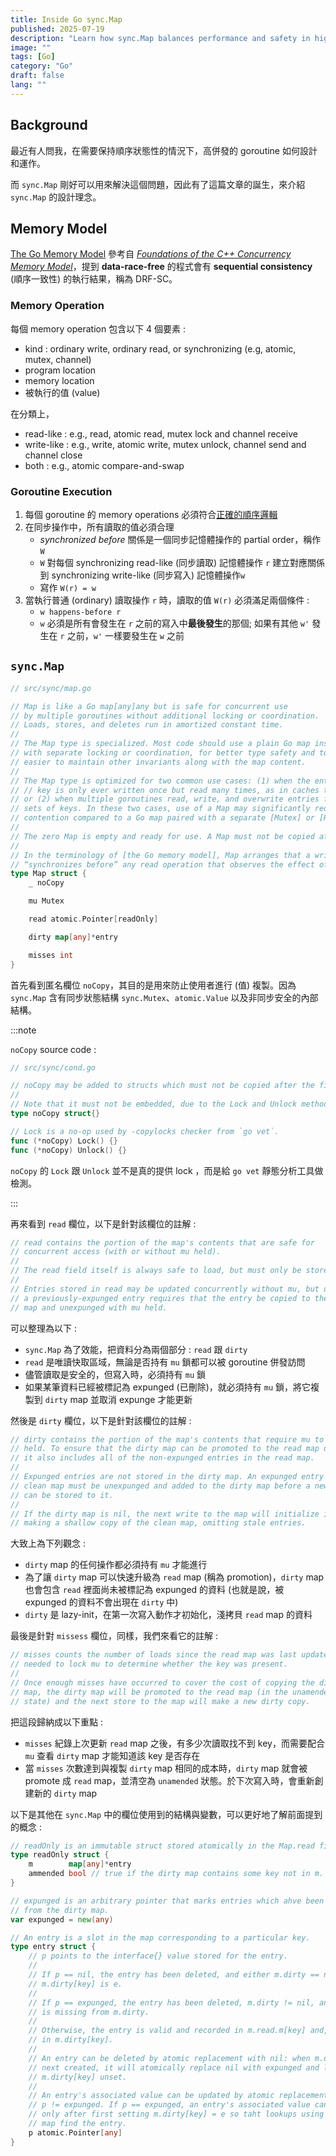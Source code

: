 ```yaml
---
title: Inside Go sync.Map
published: 2025-07-19
description: "Learn how sync.Map balances performance and safety in high-concurrency scenarios."
image: ""
tags: [Go]
category: "Go"
draft: false
lang: ""
---
```


## Background

最近有人問我，在需要保持順序狀態性的情況下，高併發的 goroutine 如何設計和運作。

而 `sync.Map` 剛好可以用來解決這個問題，因此有了這篇文章的誕生，來介紹 `sync.Map` 的設計理念。

## Memory Model

[The Go Memory Model](https://go.dev/ref/mem#model) 參考自 [_Foundations of the C++ Concurrency Memory Model_](https://dl.acm.org/doi/10.1145/1375581.1375591)，提到 **data-race-free** 的程式會有 **sequential consistency** (順序一致性) 的執行結果，稱為 DRF-SC。

### Memory Operation

每個 memory operation 包含以下 4 個要素 :

- kind : ordinary write, ordinary read, or synchronizing (e.g, atomic, mutex, channel)
- program location
- memory location
- 被執行的值 (value)

在分類上，

- read-like : e.g., read, atomic read, mutex lock and channel receive
- write-like : e.g., write, atomic write, mutex unlock, channel send and channel close
- both : e.g., atomic compare-and-swap

### Goroutine Execution

1. 每個 goroutine 的 memory operations 必須符合[正確的順序邏輯](https://go.dev/ref/spec#Order_of_evaluation)
2. 在同步操作中，所有讀取的值必須合理
   - _synchronized before_ 關係是一個同步記憶體操作的 partial order，稱作 `W`
   - `W` 對每個 synchronizing read-like (同步讀取) 記憶體操作 `r` 建立對應關係到 synchronizing write-like (同步寫入) 記憶體操作`w`
   - 寫作 `W(r) = w`
3. 當執行普通 (ordinary) 讀取操作 `r` 時，讀取的值 `W(r)` 必須滿足兩個條件 :
   - `w happens-before r`
   - `w` 必須是所有會發生在 `r` 之前的寫入中**最後發生**的那個; 如果有其他 `w'` 發生在 `r` 之前，`w'` 一樣要發生在 `w` 之前

## `sync.Map`

```go
// src/sync/map.go

// Map is like a Go map[any]any but is safe for concurrent use
// by multiple goroutines without additional locking or coordination.
// Loads, stores, and deletes run in amortized constant time.
//
// The Map type is specialized. Most code should use a plain Go map instead,
// with separate locking or coordination, for better type safety and to make it
// easier to maintain other invariants along with the map content.
//
// The Map type is optimized for two common use cases: (1) when the entry for a given
// // key is only ever written once but read many times, as in caches that only grow,
// or (2) when multiple goroutines read, write, and overwrite entries for disjoint
// sets of keys. In these two cases, use of a Map may significantly reduce lock
// contention compared to a Go map paired with a separate [Mutex] or [RWMutex].
//
// The zero Map is empty and ready for use. A Map must not be copied after first use.
//
// In the terminology of [the Go memory model], Map arranges that a write operation
// “synchronizes before” any read operation that observes the effect of the write
type Map struct {
    _ noCopy

    mu Mutex

    read atomic.Pointer[readOnly]

    dirty map[any]*entry

    misses int
}
```

首先看到匿名欄位 `noCopy`，其目的是用來防止使用者進行 (值) 複製。因為 `sync.Map` 含有同步狀態結構 `sync.Mutex`、`atomic.Value` 以及非同步安全的內部結構。

:::note

`noCopy` source code :

```go
// src/sync/cond.go

// noCopy may be added to structs which must not be copied after the first use.
//
// Note that it must not be embedded, due to the Lock and Unlock methods.
type noCopy struct{}

// Lock is a no-op used by -copylocks checker from `go vet`.
func (*noCopy) Lock() {}
func (*noCopy) Unlock() {}
```

`noCopy` 的 `Lock` 跟 `Unlock` 並不是真的提供 lock ，而是給 `go vet` 靜態分析工具做檢測。

:::

再來看到 `read` 欄位，以下是針對該欄位的註解 :

```go
// read contains the portion of the map's contents that are safe for
// concurrent access (with or without mu held).
//
// The read field itself is always safe to load, but must only be stored with mu held.
//
// Entries stored in read may be updated concurrently without mu, but updating
// a previously-expunged entry requires that the entry be copied to the dirty
// map and unexpunged with mu held.
```

可以整理為以下 :

- `sync.Map` 為了效能，把資料分為兩個部分 : `read` 跟 `dirty`
- `read` 是唯讀快取區域，無論是否持有 `mu` 鎖都可以被 goroutine 併發訪問
- 儘管讀取是安全的，但寫入時，必須持有 `mu` 鎖
- 如果某筆資料已經被標記為 expunged (已刪除)，就必須持有 `mu` 鎖，將它複製到 `dirty` map 並取消 expunge 才能更新

然後是 `dirty` 欄位，以下是針對該欄位的註解 :

```go
// dirty contains the portion of the map's contents that require mu to be
// held. To ensure that the dirty map can be promoted to the read map quicly,
// it also includes all of the non-expunged entries in the read map.
//
// Expunged entries are not stored in the dirty map. An expunged entry in the
// clean map must be unexpunged and added to the dirty map before a new value
// can be stored to it.
//
// If the dirty map is nil, the next write to the map will initialize it by
// making a shallow copy of the clean map, omitting stale entries.
```

大致上為下列觀念 :

- `dirty` map 的任何操作都必須持有 `mu` 才能進行
- 為了讓 `dirty` map 可以快速升級為 `read` map (稱為 promotion)，`dirty` map 也會包含 `read` 裡面尚未被標記為 expunged 的資料 (也就是說，被 expunged 的資料不會出現在 `dirty` 中)
- `dirty` 是 lazy-init，在第一次寫入動作才初始化，淺拷貝 `read` map 的資料

最後是針對 `missess` 欄位，同樣，我們來看它的註解 :

```go
// misses counts the number of loads since the read map was last updated that
// needed to lock mu to determine whether the key was present.
//
// Once enough misses have occurred to cover the cost of copying the dirty
// map, the dirty map will be promoted to the read map (in the unamended
// state) and the next store to the map will make a new dirty copy.
```

把這段歸納成以下重點 :

- `misses` 紀錄上次更新 `read` map 之後，有多少次讀取找不到 key，而需要配合 `mu` 查看 `dirty` map 才能知道該 key 是否存在
- 當 `misses` 次數達到與複製 `dirty` map 相同的成本時，`dirty` map 就會被 promote 成 `read` map，並清空為 `unamended` 狀態。於下次寫入時，會重新創建新的 `dirty` map

以下是其他在 `sync.Map` 中的欄位使用到的結構與變數，可以更好地了解前面提到的概念 :

```go
// readOnly is an immutable struct stored atomically in the Map.read field.
type readOnly struct {
    m        map[any]*entry
    ammended bool // true if the dirty map contains some key not in m.
}

// expunged is an arbitrary pointer that marks entries which ahve been deleted
// from the dirty map.
var expunged = new(any)

// An entry is a slot in the map corresponding to a particular key.
type entry struct {
    // p points to the interface{} value stored for the entry.
    //
    // If p == nil, the entry has been deleted, and either m.dirty == nil or
    // m.dirty[key] is e.
    //
    // If p == expunged, the entry has been deleted, m.dirty != nil, and the entry
    // is missing from m.dirty.
    //
    // Otherwise, the entry is valid and recorded in m.read.m[key] and, if m.dirty != nil,
    // in m.dirty[key].
    //
    // An entry can be deleted by atomic replacement with nil: when m.dirty is
    // next created, it will atomically replace nil with expunged and leave
    // m.dirty[key] unset.
    //
    // An entry's associated value can be updated by atomic replacement, provided
    // p != expunged. If p == expunged, an entry's associated value can be updated
    // only after first setting m.dirty[key] = e so taht lookups using the dirty
    // map find the entry.
    p atomic.Pointer[any]
}
```
